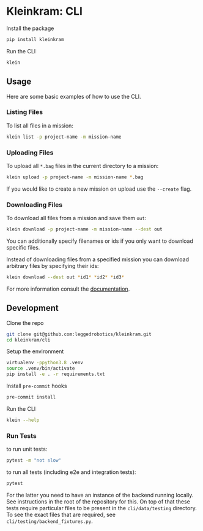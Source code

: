 # Kleinkram: CLI

Install the package

```bash
pip install kleinkram
```

Run the CLI

```bash
klein
```

## Usage

Here are some basic examples of how to use the CLI.

### Listing Files

To list all files in a mission:

```bash
klein list -p project-name -m mission-name
```

### Uploading Files

To upload all `*.bag` files in the current directory to a mission:

```bash
klein upload -p project-name -m mission-name *.bag
```

If you would like to create a new mission on upload use the `--create` flag.

### Downloading Files

To download all files from a mission and save them `out`:

```bash
klein download -p project-name -m mission-name --dest out
```

You can additionally specify filenames or ids if you only want to download specific files.

Instead of downloading files from a specified mission you can download arbitrary files by specifying their ids:

```bash
klein download --dest out *id1* *id2* *id3*
```

For more information consult the [documentation](https://docs.datasets.leggedrobotics.com/usage/python/getting-started.html).

## Development

Clone the repo

```bash
git clone git@github.com:leggedrobotics/kleinkram.git
cd kleinkram/cli
```

Setup the environment

```bash
virtualenv -ppython3.8 .venv
source .venv/bin/activate
pip install -e . -r requirements.txt
```

Install `pre-commit` hooks

```bash
pre-commit install
```

Run the CLI

```bash
klein --help
```

### Run Tests
to run unit tests:
```bash
pytest -m "not slow"
```
to run all tests (including e2e and integration tests):
```bash
pytest
```
For the latter you need to have an instance of the backend running locally.
See instructions in the root of the repository for this.
On top of that these tests require particular files to be present in the `cli/data/testing` directory.
To see the exact files that are required, see `cli/testing/backend_fixtures.py`.
